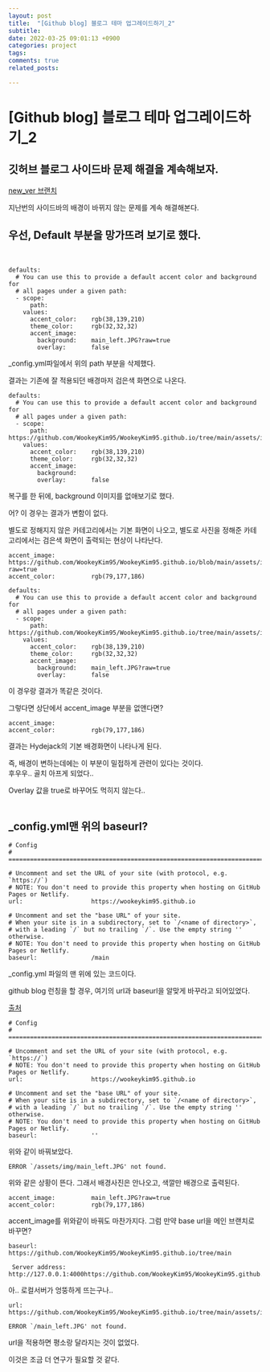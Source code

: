 ```yaml
---
layout: post
title:  "[Github blog] 블로그 테마 업그레이드하기_2"
subtitle: 
date: 2022-03-25 09:01:13 +0900
categories: project
tags:
comments: true
related_posts:

---
```


# [Github blog] 블로그 테마 업그레이드하기_2

## 깃허브 블로그 사이드바 문제 해결을 계속해보자.

[new_ver 브랜치](https://github.com/WookeyKim95/WookeyKim95.github.io/tree/new_ver)

지난번의 사이드바의 배경이 바뀌지 않는 문제를 계속 해결해본다.<br/>

## 우선, Default 부분을 망가뜨려 보기로 했다.<br/>
<br/>

```
defaults:
  # You can use this to provide a default accent color and background for
  # all pages under a given path:
  - scope:
      path:            
    values:
      accent_color:    rgb(38,139,210)
      theme_color:     rgb(32,32,32)
      accent_image:    
        background:    main_left.JPG?raw=true
        overlay:       false
```
_config.yml파일에서 위의 path 부분을 삭제했다.<br/>

결과는 기존에 잘 적용되던 배경마저 검은색 화면으로 나온다.<br/>

```
defaults:
  # You can use this to provide a default accent color and background for
  # all pages under a given path:
  - scope:
      path:            https://github.com/WookeyKim95/WookeyKim95.github.io/tree/main/assets/img/
    values:
      accent_color:    rgb(38,139,210)
      theme_color:     rgb(32,32,32)
      accent_image:    
        background:    
        overlay:       false
```

복구를 한 뒤에, background 이미지를 없애보기로 했다.<br/>

어? 이 경우는 결과가 변함이 없다.<br/>

별도로 정해지지 않은 카테고리에서는 기본 화면이 나오고, 별도로 사진을 정해준 카테고리에서는 검은색 화면이 출력되는 현상이 나타난다.<br/>

```
accent_image:          https://github.com/WookeyKim95/WookeyKim95.github.io/blob/main/assets/img/main_left.JPG?raw=true
accent_color:          rgb(79,177,186)

defaults:
  # You can use this to provide a default accent color and background for
  # all pages under a given path:
  - scope:
      path:            https://github.com/WookeyKim95/WookeyKim95.github.io/tree/main/assets/img/
    values:
      accent_color:    rgb(38,139,210)
      theme_color:     rgb(32,32,32)
      accent_image:    
        background:    main_left.JPG?raw=true
        overlay:       false
```
이 경우랑 결과가 똑같은 것이다.<br/>

그렇다면 상단에서 accent_image 부분을 없앤다면?<br/>

```
accent_image:          
accent_color:          rgb(79,177,186)
```

결과는 Hydejack의 기본 배경화면이 나타나게 된다.<br/>

즉, 배경이 변하는데에는 이 부분이 밀접하게 관련이 있다는 것이다.<br/>
후우우.. 골치 아프게 되었다..<br/>

Overlay 값을 true로 바꾸어도 먹히지 않는다..<br/>
<br/>

## _config.yml맨 위의 baseurl?<Br/>

```
# Config
# ========================================================================================

# Uncomment and set the URL of your site (with protocol, e.g. `https://`)
# NOTE: You don't need to provide this property when hosting on GitHub Pages or Netlify.
url:                   https://wookeykim95.github.io

# Uncomment and set the "base URL" of your site.
# When your site is in a subdirectory, set to `/<name of directory>`,
# with a leading `/` but no trailing `/`. Use the empty string '' otherwise.
# NOTE: You don't need to provide this property when hosting on GitHub Pages or Netlify.
baseurl:               /main
```

_config.yml 파일의 맨 위에 있는 코드이다.<br/>

github blog 런칭을 할 경우, 여기의 url과 baseurl을 알맞게 바꾸라고 되어있었다.<br/>

[출처](https://hydejack.com/docs/config/)

```
# Config
# ========================================================================================

# Uncomment and set the URL of your site (with protocol, e.g. `https://`)
# NOTE: You don't need to provide this property when hosting on GitHub Pages or Netlify.
url:                   https://wookeykim95.github.io

# Uncomment and set the "base URL" of your site.
# When your site is in a subdirectory, set to `/<name of directory>`,
# with a leading `/` but no trailing `/`. Use the empty string '' otherwise.
# NOTE: You don't need to provide this property when hosting on GitHub Pages or Netlify.
baseurl:               ''
```

위와 같이 바꿔보았다. 

```
ERROR `/assets/img/main_left.JPG' not found.
```
위와 같은 상황이 뜬다. 그래서 배경사진은 안나오고, 색깔만 배경으로 출력된다.<br/>

```
accent_image:          main_left.JPG?raw=true
accent_color:          rgb(79,177,186)
```

accent_image를 위와같이 바꿔도 마찬가지다.
그럼 만약 base url을 메인 브랜치로 바꾸면?<br/>

```
baseurl:               https://github.com/WookeyKim95/WookeyKim95.github.io/tree/main
```

```
 Server address: http://127.0.0.1:4000https://github.com/WookeyKim95/WookeyKim95.github.io/tree/main/
```
 아.. 로컬서버가 엉뚱하게 뜨는구나..

```
url:                   https://github.com/WookeyKim95/WookeyKim95.github.io/tree/main/assets/img
```
```
ERROR `/main_left.JPG' not found.
```
url을 적용하면 평소랑 달라지는 것이 없었다.<br/>

이것은 조금 더 연구가 필요할 것 같다.<br/>
